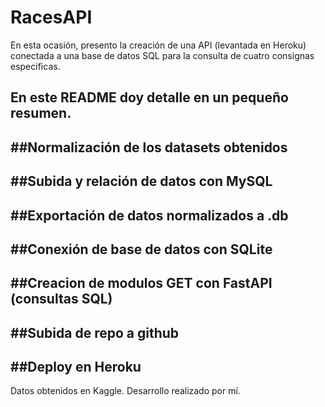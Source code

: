 # RacesAPI


En esta ocasión, presento la creación de una API (levantada en Heroku) conectada a una base de datos SQL para la consulta de cuatro consignas especificas.



En este README doy detalle en un pequeño resumen.
-----------------
##Normalización de los datasets obtenidos
-----------------
##Subida y relación de datos con MySQL
-----------------
##Exportación de datos normalizados a .db
-----------------
##Conexión de base de datos con SQLite
-----------------
##Creacion de modulos GET con FastAPI (consultas SQL)
-----------------
##Subida de repo a github
-----------------
##Deploy en Heroku
------------------
Datos obtenidos en Kaggle.
Desarrollo realizado por mí.
